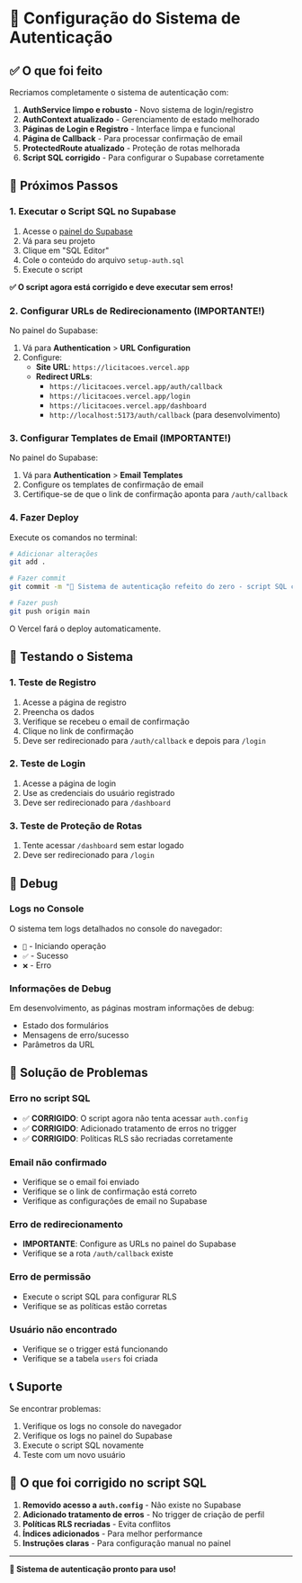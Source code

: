 # 🔐 Configuração do Sistema de Autenticação

## ✅ O que foi feito

Recriamos completamente o sistema de autenticação com:

1. **AuthService limpo e robusto** - Novo sistema de login/registro
2. **AuthContext atualizado** - Gerenciamento de estado melhorado
3. **Páginas de Login e Registro** - Interface limpa e funcional
4. **Página de Callback** - Para processar confirmação de email
5. **ProtectedRoute atualizado** - Proteção de rotas melhorada
6. **Script SQL corrigido** - Para configurar o Supabase corretamente

## 🚀 Próximos Passos

### 1. Executar o Script SQL no Supabase

1. Acesse o [painel do Supabase](https://supabase.com/dashboard)
2. Vá para seu projeto
3. Clique em "SQL Editor"
4. Cole o conteúdo do arquivo `setup-auth.sql`
5. Execute o script

**✅ O script agora está corrigido e deve executar sem erros!**

### 2. Configurar URLs de Redirecionamento (IMPORTANTE!)

No painel do Supabase:
1. Vá para **Authentication** > **URL Configuration**
2. Configure:
   - **Site URL**: `https://licitacoes.vercel.app`
   - **Redirect URLs**: 
     - `https://licitacoes.vercel.app/auth/callback`
     - `https://licitacoes.vercel.app/login`
     - `https://licitacoes.vercel.app/dashboard`
     - `http://localhost:5173/auth/callback` (para desenvolvimento)

### 3. Configurar Templates de Email (IMPORTANTE!)

No painel do Supabase:
1. Vá para **Authentication** > **Email Templates**
2. Configure os templates de confirmação de email
3. Certifique-se de que o link de confirmação aponta para `/auth/callback`

### 4. Fazer Deploy

Execute os comandos no terminal:

```bash
# Adicionar alterações
git add .

# Fazer commit
git commit -m "🔐 Sistema de autenticação refeito do zero - script SQL corrigido"

# Fazer push
git push origin main
```

O Vercel fará o deploy automaticamente.

## 🧪 Testando o Sistema

### 1. Teste de Registro
1. Acesse a página de registro
2. Preencha os dados
3. Verifique se recebeu o email de confirmação
4. Clique no link de confirmação
5. Deve ser redirecionado para `/auth/callback` e depois para `/login`

### 2. Teste de Login
1. Acesse a página de login
2. Use as credenciais do usuário registrado
3. Deve ser redirecionado para `/dashboard`

### 3. Teste de Proteção de Rotas
1. Tente acessar `/dashboard` sem estar logado
2. Deve ser redirecionado para `/login`

## 🔧 Debug

### Logs no Console
O sistema tem logs detalhados no console do navegador:
- `🔄` - Iniciando operação
- `✅` - Sucesso
- `❌` - Erro

### Informações de Debug
Em desenvolvimento, as páginas mostram informações de debug:
- Estado dos formulários
- Mensagens de erro/sucesso
- Parâmetros da URL

## 🐛 Solução de Problemas

### Erro no script SQL
- ✅ **CORRIGIDO**: O script agora não tenta acessar `auth.config`
- ✅ **CORRIGIDO**: Adicionado tratamento de erros no trigger
- ✅ **CORRIGIDO**: Políticas RLS são recriadas corretamente

### Email não confirmado
- Verifique se o email foi enviado
- Verifique se o link de confirmação está correto
- Verifique as configurações de email no Supabase

### Erro de redirecionamento
- **IMPORTANTE**: Configure as URLs no painel do Supabase
- Verifique se a rota `/auth/callback` existe

### Erro de permissão
- Execute o script SQL para configurar RLS
- Verifique se as políticas estão corretas

### Usuário não encontrado
- Verifique se o trigger está funcionando
- Verifique se a tabela `users` foi criada

## 📞 Suporte

Se encontrar problemas:
1. Verifique os logs no console do navegador
2. Verifique os logs no painel do Supabase
3. Execute o script SQL novamente
4. Teste com um novo usuário

## 🔄 O que foi corrigido no script SQL

1. **Removido acesso a `auth.config`** - Não existe no Supabase
2. **Adicionado tratamento de erros** - No trigger de criação de perfil
3. **Políticas RLS recriadas** - Evita conflitos
4. **Índices adicionados** - Para melhor performance
5. **Instruções claras** - Para configuração manual no painel

---

**🎉 Sistema de autenticação pronto para uso!** 